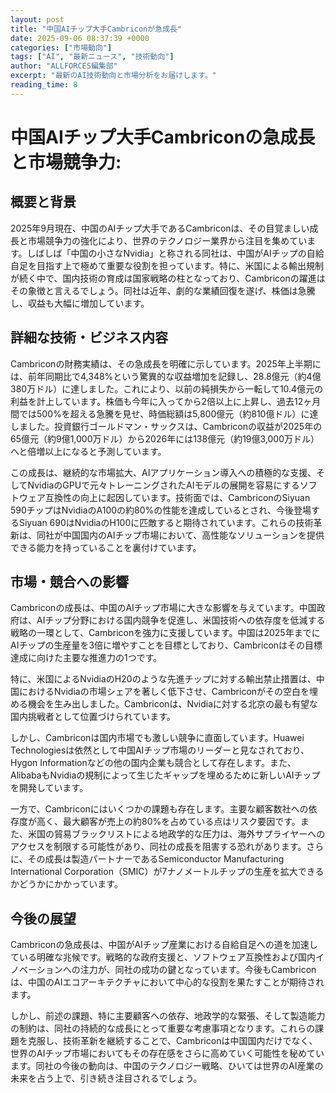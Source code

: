 ```yaml
---
layout: post
title: "中国AIチップ大手Cambriconが急成長"
date: 2025-09-06 08:37:39 +0000
categories: ["市場動向"]
tags: ["AI", "最新ニュース", "技術動向"]
author: "ALLFORCES編集部"
excerpt: "最新のAI技術動向と市場分析をお届けします。"
reading_time: 8
---
```

# **中国AIチップ大手Cambriconの急成長と市場競争力**:

## 概要と背景

2025年9月現在、中国のAIチップ大手であるCambriconは、その目覚ましい成長と市場競争力の強化により、世界のテクノロジー業界から注目を集めています。しばしば「中国の小さなNvidia」と称される同社は、中国がAIチップの自給自足を目指す上で極めて重要な役割を担っています。特に、米国による輸出規制が続く中で、国内技術の育成は国家戦略の柱となっており、Cambriconの躍進はその象徴と言えるでしょう。同社は近年、劇的な業績回復を遂げ、株価は急騰し、収益も大幅に増加しています。

## 詳細な技術・ビジネス内容

Cambriconの財務実績は、その急成長を明確に示しています。2025年上半期には、前年同期比で4,348%という驚異的な収益増加を記録し、28.8億元（約4億380万ドル）に達しました。これにより、以前の純損失から一転して10.4億元の利益を計上しています。株価も今年に入ってから2倍以上に上昇し、過去12ヶ月間では500%を超える急騰を見せ、時価総額は5,800億元（約810億ドル）に達しました。投資銀行ゴールドマン・サックスは、Cambriconの収益が2025年の65億元（約9億1,000万ドル）から2026年には138億元（約19億3,000万ドル）へと倍増以上になると予測しています。

この成長は、継続的な市場拡大、AIアプリケーション導入への積極的な支援、そしてNvidiaのGPUで元々トレーニングされたAIモデルの展開を容易にするソフトウェア互換性の向上に起因しています。技術面では、CambriconのSiyuan 590チップはNvidiaのA100の約80%の性能を達成しているとされ、今後登場するSiyuan 690はNvidiaのH100に匹敵すると期待されています。これらの技術革新は、同社が中国国内のAIチップ市場において、高性能なソリューションを提供できる能力を持っていることを裏付けています。

## 市場・競合への影響

Cambriconの成長は、中国のAIチップ市場に大きな影響を与えています。中国政府は、AIチップ分野における国内競争を促進し、米国技術への依存度を低減する戦略の一環として、Cambriconを強力に支援しています。中国は2025年までにAIチップの生産量を3倍に増やすことを目標としており、Cambriconはその目標達成に向けた主要な推進力の1つです。

特に、米国によるNvidiaのH20のような先進チップに対する輸出禁止措置は、中国におけるNvidiaの市場シェアを著しく低下させ、Cambriconがその空白を埋める機会を生み出しました。Cambriconは、Nvidiaに対する北京の最も有望な国内挑戦者として位置づけられています。

しかし、Cambriconは国内市場でも激しい競争に直面しています。Huawei Technologiesは依然として中国AIチップ市場のリーダーと見なされており、Hygon Informationなどの他の国内企業も競合として存在します。また、AlibabaもNvidiaの規制によって生じたギャップを埋めるために新しいAIチップを開発しています。

一方で、Cambriconにはいくつかの課題も存在します。主要な顧客数社への依存度が高く、最大顧客が売上の約80%を占めている点はリスク要因です。また、米国の貿易ブラックリストによる地政学的な圧力は、海外サプライヤーへのアクセスを制限する可能性があり、同社の成長を阻害する恐れがあります。さらに、その成長は製造パートナーであるSemiconductor Manufacturing International Corporation（SMIC）が7ナノメートルチップの生産を拡大できるかどうかにかかっています。

## 今後の展望

Cambriconの急成長は、中国がAIチップ産業における自給自足への道を加速している明確な兆候です。戦略的な政府支援と、ソフトウェア互換性および国内イノベーションへの注力が、同社の成功の鍵となっています。今後もCambriconは、中国のAIエコアーキテクチャにおいて中心的な役割を果たすことが期待されます。

しかし、前述の課題、特に主要顧客への依存、地政学的な緊張、そして製造能力の制約は、同社の持続的な成長にとって重要な考慮事項となります。これらの課題を克服し、技術革新を継続することで、Cambriconは中国国内だけでなく、世界のAIチップ市場においてもその存在感をさらに高めていく可能性を秘めています。同社の今後の動向は、中国のテクノロジー戦略、ひいては世界のAI産業の未来を占う上で、引き続き注目されるでしょう。
